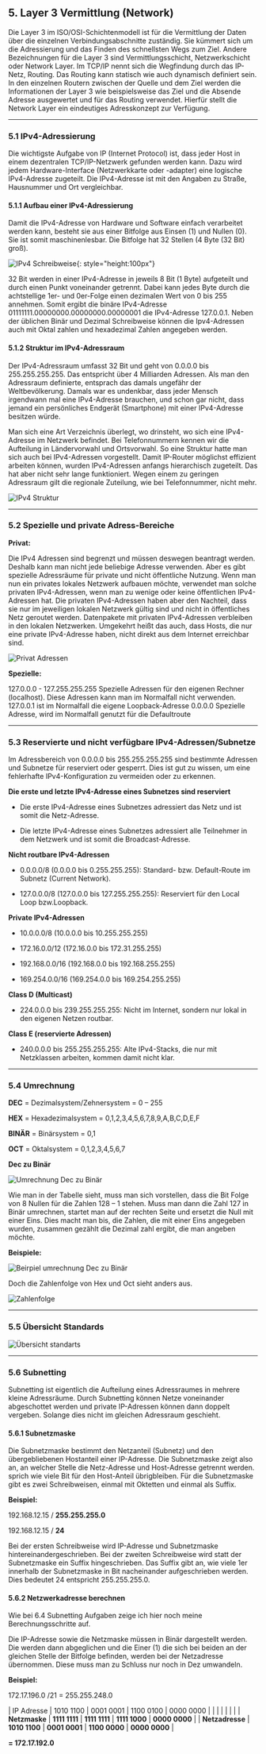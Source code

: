## 5. Layer 3 Vermittlung (Network)

Die Layer 3 im ISO/OSI-Schichtenmodell ist für die Vermittlung der Daten über die einzelnen Verbindungsabschnitte zuständig. Sie kümmert sich um die Adressierung und das Finden des schnellsten Wegs zum Ziel. Andere Bezeichnungen für die Layer 3 sind Vermittlungsschicht, Netzwerkschicht oder Network Layer.
Im TCP/IP nennt sich die Wegfindung durch das IP-Netz, Routing. Das Routing kann statisch wie auch dynamisch definiert sein.
In den einzelnen Routern zwischen der Quelle und dem Ziel werden die Informationen der Layer 3 wie beispielsweise das Ziel und die Absende Adresse ausgewertet und für das Routing verwendet. Hierfür stellt die Network Layer ein eindeutiges Adresskonzept zur Verfügung.

---

### 5.1 IPv4-Adressierung

Die wichtigste Aufgabe von IP (Internet Protocol) ist, dass jeder Host in einem dezentralen TCP/IP-Netzwerk gefunden werden kann. Dazu wird jedem Hardware-Interface (Netzwerkkarte oder -adapter) eine logische IPv4-Adresse zugeteilt.
Die IPv4-Adresse ist mit den Angaben zu Straße, Hausnummer und Ort vergleichbar.

#### 5.1.1 Aufbau einer IPv4-Adressierung

Damit die IPv4-Adresse von Hardware und Software einfach verarbeitet werden kann, besteht sie aus einer Bitfolge aus Einsen (1) und Nullen (0). Sie ist somit maschinenlesbar. Die Bitfolge hat 32 Stellen (4 Byte (32 Bit) groß).

![IPv4 Schreibweise](../../img/a/inf/Tabelle13.png){: style="height:100px"}

32 Bit werden in einer IPv4-Adresse in jeweils 8 Bit (1 Byte) aufgeteilt und durch einen Punkt voneinander getrennt. Dabei kann jedes Byte durch die achtstellige 1er- und 0er-Folge einen dezimalen Wert von 0 bis 255 annehmen. Somit ergibt die binäre IPv4-Adresse 01111111.00000000.00000000.00000001 die IPv4-Adresse 127.0.0.1.
Neben der üblichen Binär und Dezimal Schreibweise können die Ipv4-Adressen auch mit Oktal zahlen und hexadezimal Zahlen angegeben werden.

#### 5.1.2 Struktur im IPv4-Adressraum

Der IPv4-Adressraum umfasst 32 Bit und geht von 0.0.0.0 bis 255.255.255.255. Das entspricht über 4 Milliarden Adressen. Als man den Adressraum definierte, entsprach das damals ungefähr der Weltbevölkerung. Damals war es undenkbar, dass jeder Mensch irgendwann mal eine IPv4-Adresse brauchen, und schon gar nicht, dass jemand ein persönliches Endgerät (Smartphone) mit einer IPv4-Adresse besitzen würde.

Man sich eine Art Verzeichnis überlegt, wo drinsteht, wo sich eine IPv4-Adresse im Netzwerk befindet. Bei Telefonnummern kennen wir die Aufteilung in Ländervorwahl und Ortsvorwahl. So eine Struktur hatte man sich auch bei IPv4-Adressen vorgestellt. Damit IP-Router möglichst effizient arbeiten können, wurden IPv4-Adressen anfangs hierarchisch zugeteilt. Das hat aber nicht sehr lange funktioniert. Wegen einem zu geringen Adressraum gilt die regionale Zuteilung, wie bei Telefonnummer, nicht mehr.

![IPv4 Struktur](../../img/a/inf/Tabelle14.png)

---

### 5.2 Spezielle und private Adress-Bereiche

**Privat:**

Die IPv4 Adressen sind begrenzt und müssen deswegen beantragt werden. Deshalb kann man nicht jede beliebige Adresse verwenden. Aber es gibt spezielle Adressräume für private und nicht öffentliche Nutzung.
Wenn man nun ein privates lokales Netzwerk aufbauen möchte, verwendet man solche privaten IPv4-Adressen, wenn man zu wenige oder keine öffentlichen IPv4-Adressen hat. Die privaten IPv4-Adressen haben aber den Nachteil, dass sie nur im jeweiligen lokalen Netzwerk gültig sind und nicht in öffentliches Netz geroutet werden. Datenpakete mit privaten IPv4-Adressen verbleiben in den lokalen Netzwerken. Umgekehrt heißt das auch, dass Hosts, die nur eine private IPv4-Adresse haben, nicht direkt aus dem Internet erreichbar sind.

![Privat Adressen](../../img/a/inf/Tabelle15.png)

**Spezielle:**

127.0.0.0 - 127.255.255.255 Spezielle Adressen für den eigenen Rechner (localhost).
Diese Adressen kann man im Normalfall nicht verwenden. 127.0.0.1 ist im Normalfall die eigene Loopback-Adresse
0.0.0.0 Spezielle Adresse, wird im Normalfall genutzt für die Defaultroute

---

### 5.3 Reservierte und nicht verfügbare IPv4-Adressen/Subnetze

Im Adressbereich von 0.0.0.0 bis 255.255.255.255 sind bestimmte Adressen und Subnetze für reserviert oder gesperrt. Dies ist gut zu wissen, um eine fehlerhafte IPv4-Konfiguration zu vermeiden oder zu erkennen.

**Die erste und letzte IPv4-Adresse eines Subnetzes sind reserviert**

- Die erste IPv4-Adresse eines Subnetzes adressiert das Netz und ist somit die Netz-Adresse.

- Die letzte IPv4-Adresse eines Subnetzes adressiert alle Teilnehmer in dem Netzwerk und ist somit die Broadcast-Adresse.

**Nicht routbare IPv4-Adressen**

- 0.0.0.0/8 (0.0.0.0 bis 0.255.255.255): Standard- bzw. Default-Route im Subnetz (Current Network).

- 127.0.0.0/8 (127.0.0.0 bis 127.255.255.255): Reserviert für den Local Loop bzw.Loopback.

**Private IPv4-Adressen**

-	10.0.0.0/8 (10.0.0.0 bis 10.255.255.255)

-	172.16.0.0/12 (172.16.0.0 bis 172.31.255.255)

-	192.168.0.0/16 (192.168.0.0 bis 192.168.255.255)

-	169.254.0.0/16 (169.254.0.0 bis 169.254.255.255)

**Class D (Multicast)**

-	224.0.0.0 bis 239.255.255.255: Nicht im Internet, sondern nur lokal in den eigenen Netzen routbar.

**Class E (reservierte Adressen)**

-	240.0.0.0 bis 255.255.255.255: Alte IPv4-Stacks, die nur mit Netzklassen arbeiten, kommen damit nicht klar.

---

### 5.4 Umrechnung

**DEC** = Dezimalsystem/Zehnersystem = 0 – 255

**HEX** = Hexadezimalsystem = 0,1,2,3,4,5,6,7,8,9,A,B,C,D,E,F

**BINÄR** = Binärsystem = 0,1

**OCT** = Oktalsystem = 0,1,2,3,4,5,6,7

**Dec zu Binär**

![Umrechnung Dec zu Binär](../../img/a/inf/Tabelle16.png)

Wie man in der Tabelle sieht, muss man sich vorstellen, dass die Bit Folge von 8 Nullen für die Zahlen 128 – 1 stehen. Muss man dann die Zahl 127 in Binär umrechnen, startet man auf der rechten Seite und ersetzt die Null mit einer Eins. Dies macht man bis, die Zahlen, die mit einer Eins angegeben wurden, zusammen gezählt die Dezimal zahl ergibt, die man angeben möchte.

**Beispiele:**

![Beirpiel umrechnung Dec zu Binär](../../img/a/inf/Tabelle17.png)

Doch die Zahlenfolge von Hex und Oct sieht anders aus.

![Zahlenfolge](../../img/a/inf/Tabelle18.png)

---

### 5.5 Übersicht Standards

![Übersicht standarts](../../img/a/inf/Tabelle19.png)

---

### 5.6 Subnetting

Subnetting ist eigentlich die Aufteilung eines Adressraumes in mehrere kleine Adressräume. Durch Subnetting können Netze voneinander abgeschottet werden und private IP-Adressen können dann doppelt vergeben. Solange dies nicht im gleichen Adressraum geschieht.

#### 5.6.1 Subnetzmaske

Die Subnetzmaske bestimmt den Netzanteil (Subnetz) und den übergebliebenen Hostanteil einer IP-Adresse. Die Subnetzmaske zeigt also an, an welcher Stelle die Netz-Adresse und Host-Adresse getrennt werden. sprich wie viele Bit für den Host-Anteil übrigbleiben.
Für die Subnetzmaske gibt es zwei Schreibweisen, einmal mit Oktetten und einmal als Suffix.

**Beispiel:**

192.168.12.15 / **255.255.255.0**

192.168.12.15 / **24**

Bei der ersten Schreibweise wird IP-Adresse und Subnetzmaske hintereinandergeschrieben. Bei der zweiten Schreibweise wird statt der Subnetzmaske ein Suffix hingeschrieben. Das Suffix gibt an, wie viele 1er innerhalb der Subnetzmaske in Bit nacheinander aufgeschrieben werden. Dies bedeutet 24 entspricht 255.255.255.0.


#### 5.6.2 Netzwerkadresse berechnen

Wie bei 6.4 Subnetting Aufgaben zeige ich hier noch meine Berechnungsschritte auf.

Die IP-Adresse sowie die Netzmaske müssen in Binär dargestellt werden. Die werden dann abgeglichen und die Einer (1) die sich bei beiden an der gleichen Stelle der Bitfolge befinden, werden bei der Netzadresse übernommen. Diese muss man zu Schluss nur noch in Dez umwandeln.

**Beispiel:**

172.17.196.0 /21 = 255.255.248.0

| IP Adresse      | 1010 1100     | 0001 0001     | 1100 0100     | 0000 0000	    |
|                 |               |               |               |               |
| **Netzmaske**   | **1111 1111** | **1111 1111** | **1111 1000** | **0000 0000** |
| **Netzadresse** | **1010 1100** | **0001 0001** | **1100 0000** | **0000 0000** |

**= 172.17.192.0**
